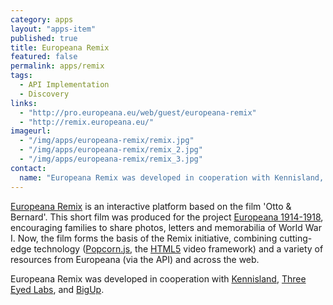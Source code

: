 ```yaml
---
category: apps
layout: "apps-item"
published: true
title: Europeana Remix
featured: false
permalink: apps/remix
tags: 
  - API Implementation
  - Discovery
links: 
  - "http://pro.europeana.eu/web/guest/europeana-remix"
  - "http://remix.europeana.eu/"
imageurl: 
  - "/img/apps/europeana-remix/remix.jpg"
  - "/img/apps/europeana-remix/remix_2.jpg"
  - "/img/apps/europeana-remix/remix_3.jpg"
contact: 
  name: "Europeana Remix was developed in cooperation with Kennisland, Three Eyed Labs, and BigUp."
---
```


[Europeana Remix](http://remix.europeana.eu/ "Europeana Remix") is an interactive platform based on the film 'Otto & Bernard'. This short film was produced for the project [Europeana 1914-1918](http://www.europeana1914-1918.eu/ "Europeana 1914-1918"), encouraging families to share photos, letters and memorabilia of World War I. Now, the film forms the basis of the Remix initiative, combining cutting-edge technology ([Popcorn.js](http://popcornjs.org/ "Popcorn"), the [HTML5](http://en.wikipedia.org/wiki/HTML5 "Link to HTML5-article on Wikipedia") video framework) and a variety of resources from Europeana (via the API) and across the web.

Europeana Remix was developed in cooperation with [Kennisland](http://www.knowledgeland.org/ "Link to the Kennisland website"), [Three Eyed Labs](http://www.chirls.com/ "Link to the Three Eyed Labs website"), and [BigUp](http://werk.bigup.nl/ "Link to the BigUp website").